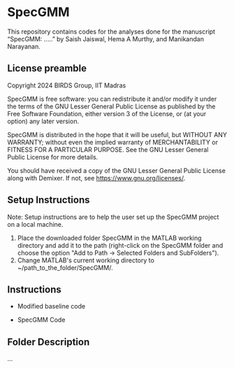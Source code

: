 # SpecGMM

This repository contains codes for the analyses done for the manuscript “SpecGMM: .....” by Saish Jaiswal, Hema A Murthy, and Manikandan Narayanan.

## License preamble 

Copyright 2024 BIRDS Group, IIT Madras

SpecGMM is free software: you can redistribute it and/or modify it under the terms of the GNU Lesser General Public License as published by the Free Software Foundation, either version 3 of the License, or (at your option) any later version.

SpecGMM is distributed in the hope that it will be useful,
but WITHOUT ANY WARRANTY; without even the implied warranty of
MERCHANTABILITY or FITNESS FOR A PARTICULAR PURPOSE.  See the
GNU Lesser General Public License for more details.

You should have received a copy of the GNU Lesser General Public License along with Demixer.  If not, see <https://www.gnu.org/licenses/>.

## Setup Instructions    

Note: Setup instructions are to help the user set up the SpecGMM project on a local machine.  

1) Place the downloaded folder SpecGMM in the MATLAB working directory and add it to the path (right-click on the SpecGMM folder and choose the option "Add to Path -> Selected Folders and SubFolders").  
2) Change MATLAB's current working directory to ~/path_to_the_folder/SpecGMM/.

## Instructions

- Modified baseline code

- SpecGMM Code

## Folder Description

...
